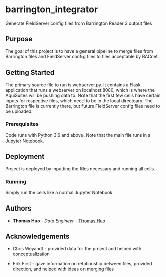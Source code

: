 # barrington_integrator
Generate FieldServer config files from Barrington Reader 3 output files

## Purpose 
The goal of this project is to have a general pipeline to merge files from Barrington
files and FieldServer config files to files acceptable by BACnet.

## Getting Started
The primary source file to run is webserver.py.
It contains a Flask application that runs a webserver on localhost:8080, 
which is where the AquiSuites will be pushing data to.
Note that the first few cells have certain inputs for respective files, which need
to be in the local directoary. The Barrington file is currently there, but future
FieldServer config files need to be uploaded.

### Prerequisites 
Code runs with Python 3.6 and above. Note that the main file runs in a Jupyter Notebook. 

## Deployment
Project is deployed by inputting the files necessary and running all cells.  

### Running
Simply run the cells like a normal Jupyter Notebook.

## Authors
* **Thomas Huo** - *Data Engineer* - [Thomas Huo](https://github.com/JinhaoHuo)

## Acknowledgements 

* Chris Weyandt - provided data for the project and helped with conceptualization 

* Erik First - gave information on relationship between files, provided direction, and helped with ideas on merging files
